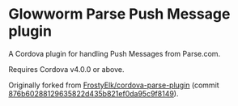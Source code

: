 Glowworm Parse Push Message plugin
==================================

A Cordova plugin for handling Push Messages from Parse.com.

Requires Cordova v4.0.0 or above.

Originally forked from <a href="https://github.com/FrostyElk/cordova-parse-plugin">FrostyElk/cordova-parse-plugin</a> (commit <a href="https://github.com/FrostyElk/cordova-parse-plugin/commit/876b60288129635822d435b821ef0da95c9f8149">876b60288129635822d435b821ef0da95c9f8149</a>).

